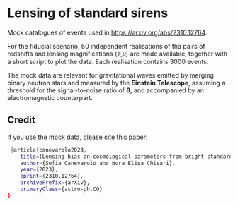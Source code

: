 # Lensing of standard sirens

Mock catalogues of events used in https://arxiv.org/abs/2310.12764. 

For the fiducial scenario, 50 independent realisations of tha pairs of redshifts 
and lensing magnifications {𝑧,𝜇} are made available, together with a short script to plot the data. Each realisation contains 3000 events.

The mock data are relevant for gravitational waves emitted by merging binary neutron stars and measured by the **Einstein Telescope**, 
assuming a threshold for the signal-to-noise ratio of **8**, and accompanied by an electromagnetic counterpart.

## Credit

If you use the mock data, please cite this paper:

  ```sh
   @article{canevarolo2023,
      title={Lensing bias on cosmological parameters from bright standard sirens}, 
      author={Sofia Canevarolo and Nora Elisa Chisari},
      year={2023},
      eprint={2310.12764},
      archivePrefix={arXiv},
      primaryClass={astro-ph.CO}
}
  ```


